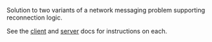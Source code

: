 Solution to two variants of a network messaging problem supporting reconnection logic.

See the [client](client/README.md) and [server](server/README.md) docs for instructions on each.
